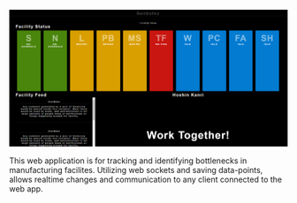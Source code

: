 ![alt text](src/assets/Genbutsu_Img.png?raw=true)

This web application is for tracking and identifying bottlenecks in manufacturing facilites. Utilizing web sockets and saving data-points, allows realtime changes and communication to any client connected to the web app.

